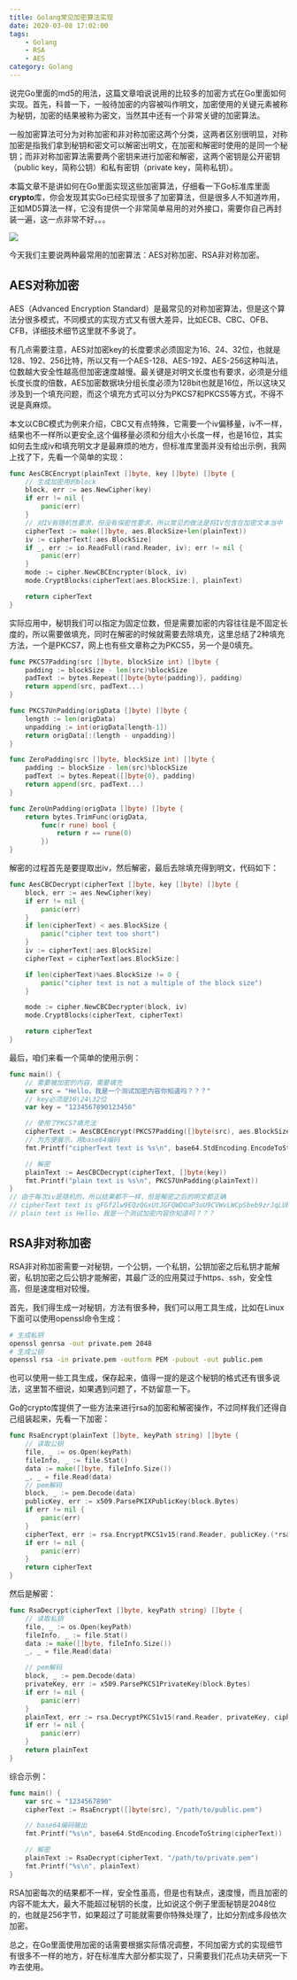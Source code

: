 ```yaml
---
title: Golang常见加密算法实现
date: 2020-03-08 17:02:00
tags: 
    - Golang
    - RSA
    - AES
category: Golang
---
```

说完Go里面的md5的用法，这篇文章咱说说用的比较多的加密方式在Go里面如何实现。首先，科普一下，一般待加密的内容被叫作明文，加密使用的关键元素被称为秘钥，加密的结果被称为密文，当然其中还有一个非常关键的加密算法。

一般加密算法可分为对称加密和非对称加密这两个分类，这两者区别很明显，对称加密是指我们拿到秘钥和密文可以解密出明文，在加密和解密时使用的是同一个秘钥；而非对称加密算法需要两个密钥来进行加密和解密，这两个密钥是公开密钥（public key，简称公钥）和私有密钥（private key，简称私钥）。

<!--more-->

本篇文章不是讲如何在Go里面实现这些加密算法，仔细看一下Go标准库里面**crypto**库，你会发现其实Go已经实现很多了加密算法，但是很多人不知道咋用，正如MD5算法一样，它没有提供一个非常简单易用的对外接口，需要你自己再封装一遍，这一点非常不好。。。

<img src="/images/2020/2020-03-08_17-00.png" />

今天我们主要说两种最常用的加密算法：AES对称加密、RSA非对称加密。

## AES对称加密
AES（Advanced Encryption Standard）是最常见的对称加密算法，但是这个算法分很多模式，不同模式的实现方式又有很大差异，比如ECB、CBC、OFB、CFB，详细技术细节这里就不多说了。

有几点需要注意，AES对加密key的长度要求必须固定为16、24、32位，也就是128、192、256比特，所以又有一个AES-128、AES-192、AES-256这种叫法，位数越大安全性越高但加密速度越慢。最关键是对明文长度也有要求，必须是分组长度长度的倍数，AES加密数据块分组长度必须为128bit也就是16位，所以这块又涉及到一个填充问题，而这个填充方式可以分为PKCS7和PKCS5等方式，不得不说是真麻烦。

本文以CBC模式为例来介绍，CBC又有点特殊，它需要一个iv偏移量，iv不一样，结果也不一样所以更安全,这个偏移量必须和分组大小长度一样，也是16位，其实如何去生成iv和填充明文才是最麻烦的地方，但标准库里面并没有给出示例，我网上找了下，先看一个简单的实现：
```go
func AesCBCEncrypt(plainText []byte, key []byte) []byte {
    // 生成加密用的block
    block, err := aes.NewCipher(key)
    if err != nil {
        panic(err)
    }
    // 对IV有随机性要求，但没有保密性要求，所以常见的做法是将IV包含在加密文本当中
    cipherText := make([]byte, aes.BlockSize+len(plainText))
    iv := cipherText[:aes.BlockSize]
    if _, err := io.ReadFull(rand.Reader, iv); err != nil {
        panic(err)
    }
    mode := cipher.NewCBCEncrypter(block, iv)
    mode.CryptBlocks(cipherText[aes.BlockSize:], plainText)

    return cipherText
}
```
实际应用中，秘钥我们可以指定为固定位数，但是需要加密的内容往往是不固定长度的，所以需要做填充，同时在解密的时候就需要去除填充，这里总结了2种填充方法，一个是PKCS7，网上也有些文章称之为PKCS5，另一个是0填充。
```go
func PKCS7Padding(src []byte, blockSize int) []byte {
    padding := blockSize - len(src)%blockSize
    padText := bytes.Repeat([]byte{byte(padding)}, padding)
    return append(src, padText...)
}

func PKCS7UnPadding(origData []byte) []byte {
    length := len(origData)
    unpadding := int(origData[length-1])
    return origData[:(length - unpadding)]
}

func ZeroPadding(src []byte, blockSize int) []byte {
    padding := blockSize - len(src)%blockSize
    padText := bytes.Repeat([]byte{0}, padding)
    return append(src, padText...)
}

func ZeroUnPadding(origData []byte) []byte {
    return bytes.TrimFunc(origData,
        func(r rune) bool {
            return r == rune(0)
        })
}
```
解密的过程首先是要提取出iv，然后解密，最后去除填充得到明文，代码如下：
```go
func AesCBCDecrypt(cipherText []byte, key []byte) []byte {
    block, err := aes.NewCipher(key)
    if err != nil {
        panic(err)
    }
    if len(cipherText) < aes.BlockSize {
        panic("cipher text too short")
    }
    iv := cipherText[:aes.BlockSize]
    cipherText = cipherText[aes.BlockSize:]

    if len(cipherText)%aes.BlockSize != 0 {
        panic("cipher text is not a multiple of the block size")
    }

    mode := cipher.NewCBCDecrypter(block, iv)
    mode.CryptBlocks(cipherText, cipherText)

    return cipherText
}
```
最后，咱们来看一个简单的使用示例：
```go
func main() {
    // 需要被加密的内容，需要填充
    var src = "Hello，我是一个测试加密内容你知道吗？？？"
    // key必须是16\24\32位
    var key = "1234567890123456"

    // 使用了PKCS7填充法
    cipherText := AesCBCEncrypt(PKCS7Padding([]byte(src), aes.BlockSize), []byte(key))
    // 为方便展示，用base64编码
    fmt.Printf("cipherText text is %s\n", base64.StdEncoding.EncodeToString(cipherText))

    // 解密
    plainText := AesCBCDecrypt(cipherText, []byte(key))
    fmt.Printf("plain text is %s\n", PKCS7UnPadding(plainText))
}
// 由于每次iv是随机的，所以结果都不一样，但是解密之后的明文都正确
// cipherText text is gFGf2lw9EQzQGxUtJGFQWDOaP3uU9CVWvLWCpSbeb9zrJqLUbSjS6d6GljtleGCFPFLWZZZ4a1RvKxR8wVT0d/U0cn8F4nwhEnun4Ba3t0M=
// plain text is Hello，我是一个测试加密内容你知道吗？？？
```
## RSA非对称加密
RSA非对称加密需要一对秘钥，一个公钥，一个私钥，公钥加密之后私钥才能解密，私钥加密之后公钥才能解密，其最广泛的应用莫过于https、ssh，安全性高，但是速度相对较慢。

首先，我们得生成一对秘钥，方法有很多种，我们可以用工具生成，比如在Linux下面可以使用openssl命令生成：
```bash
# 生成私钥
openssl genrsa -out private.pem 2048
# 生成公钥
openssl rsa -in private.pem -outform PEM -pubout -out public.pem
```
也可以使用一些工具生成，保存起来，值得一提的是这个秘钥的格式还有很多说法，这里暂不细说，如果遇到问题了，不妨留意一下。

Go的crypto库提供了一些方法来进行rsa的加密和解密操作，不过同样我们还得自己组装起来，先看一下加密：
```go
func RsaEncrypt(plainText []byte, keyPath string) []byte {
    // 读取公钥
    file, _ := os.Open(keyPath)
    fileInfo, _ := file.Stat()
    data := make([]byte, fileInfo.Size())
    _, _ = file.Read(data)
    // pem解码
    block, _ := pem.Decode(data)
    publicKey, err := x509.ParsePKIXPublicKey(block.Bytes)
    if err != nil {
        panic(err)
    }
    cipherText, err := rsa.EncryptPKCS1v15(rand.Reader, publicKey.(*rsa.PublicKey), plainText)
    if err != nil {
        panic(err)
    }
    return cipherText
}
```
然后是解密：
```go
func RsaDecrypt(cipherText []byte, keyPath string) []byte {
    // 读取私钥
    file, _ := os.Open(keyPath)
    fileInfo, _ := file.Stat()
    data := make([]byte, fileInfo.Size())
    _, _ = file.Read(data)

    // pem解码
    block, _ := pem.Decode(data)
    privateKey, err := x509.ParsePKCS1PrivateKey(block.Bytes)
    if err != nil {
        panic(err)
    }
    plainText, err := rsa.DecryptPKCS1v15(rand.Reader, privateKey, cipherText)
    if err != nil {
        panic(err)
    }
    return plainText
}
```

综合示例：
```go
func main() {
    var src = "1234567890"
    cipherText := RsaEncrypt([]byte(src), "/path/to/public.pem")

    // base64编码输出
    fmt.Printf("%s\n", base64.StdEncoding.EncodeToString(cipherText))

    // 解密
    plainText := RsaDecrypt(cipherText, "/path/to/private.pem")
    fmt.Printf("%s\n", plainText)
}
```
RSA加密每次的结果都不一样，安全性虽高，但是也有缺点，速度慢，而且加密的内容不能太大，最大不能超过秘钥的长度，比如说这个例子里面秘钥是2048位的，也就是256字节，如果超过了可能就需要你特殊处理了，比如分割成多段依次加密。

总之，在Go里面使用加密的话需要根据实际情况调整，不同加密方式的实现细节有很多不一样的地方，好在标准库大部分都实现了，只需要我们花点功夫研究一下咋去使用。

